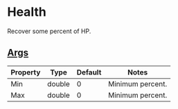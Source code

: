 # Health

Recover some percent of HP.

## [Args](~/api/TrinketTinker.Models.AbilityArgs.PercentArgs.yml)

| Property | Type | Default | Notes |
| -------- | ---- | ------- | ----- |
| Min | double | 0 | Minimum percent. |
| Max | double | 0 | Minimum percent. |
